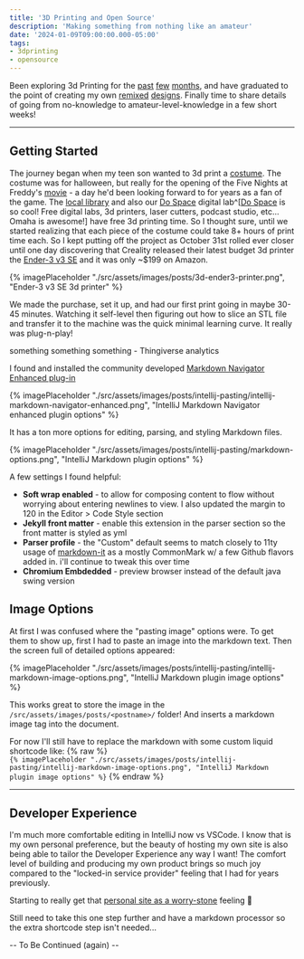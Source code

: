 ```yaml
---
title: '3D Printing and Open Source'
description: 'Making something from nothing like an amateur'
date: '2024-01-09T09:00:00.000-05:00'
tags:
- 3dprinting
- opensource
---
```


Been exploring 3d Printing for the [past](https://hachyderm.io/@jeffsheets/111370879210190495) [few](https://hachyderm.io/@jeffsheets/111479919031787304) [months](https://hachyderm.io/@jeffsheets/111412202543983277), and have graduated to the point of creating my own [remixed](https://www.thingiverse.com/thing:6425634) [designs](https://www.thingiverse.com/thing:6425686). Finally time to share details of going from no-knowledge to amateur-level-knowledge in a few short weeks!

---

## Getting Started

The journey began when my teen son wanted to 3d print a [costume](https://www.printables.com/en/model/394975-spring-bonnie-suit-fnaf/files). The costume was for halloween, but really for the opening of the Five Nights at Freddy's [movie](https://en.wikipedia.org/wiki/Five_Nights_at_Freddy%27s_(film)) - a day he'd been looking forward to for years as a fan of the game. The [local library](https://www.papillion.org/927/3D-Printer) and also our [Do Space](https://dospace.org) digital lab^[[Do Space](https://dospace.org) is so cool! Free digital labs, 3d printers, laser cutters, podcast studio, etc... Omaha is awesome!] have free 3d printing time. So I thought sure, until we started realizing that each piece of the costume could take 8+ hours of print time each. So I kept putting off the project as October 31st rolled ever closer until one day discovering that Creality released their latest budget 3d printer the [Ender-3 v3 SE](https://www.creality.com/products/creality-ender-3-v3-se) and it was only ~$199 on Amazon. 

{% imagePlaceholder "./src/assets/images/posts/3d-ender3-printer.png", "Ender-3 v3 SE 3d printer" %}

We made the purchase, set it up, and had our first print going in maybe 30-45 minutes. Watching it self-level then figuring out how to slice an STL file and transfer it to the machine was the quick minimal learning curve. It really was plug-n-play!


something something something - Thingiverse analytics


I found and installed the community developed [Markdown Navigator Enhanced plug-in](https://github.com/vsch/idea-multimarkdown)

{% imagePlaceholder "./src/assets/images/posts/intellij-pasting/intellij-markdown-navigator-enhanced.png", "IntelliJ Markdown Navigator enhanced plugin options" %}

It has a ton more options for editing, parsing, and styling Markdown files. 

{% imagePlaceholder "./src/assets/images/posts/intellij-pasting/markdown-options.png", "IntelliJ Markdown plugin options" %}

A few settings I found helpful:
- **Soft wrap enabled** - to allow for composing content to flow without worrying about entering newlines to view. I also updated the margin to 120 in the Editor > Code Style section
- **Jekyll front matter** - enable this extension in the parser section so the front matter is styled as yml
- **Parser profile** - the "Custom" default seems to match closely to 11ty usage of [markdown-it](https://markdown-it.github.io/markdown-it/) as a mostly CommonMark w/ a few Github flavors added in. i'll continue to tweak this over time
- **Chromium Embdedded** - preview browser instead of the default java swing version

## Image Options

At first I was confused where the "pasting image" options were. To get them to show up, first I had to paste an image into the markdown text. Then the screen full of detailed options appeared:

{% imagePlaceholder "./src/assets/images/posts/intellij-pasting/intellij-markdown-image-options.png", "IntelliJ Markdown plugin image options" %}

This works great to store the image in the `/src/assets/images/posts/<postname>/` folder! And inserts a markdown image tag into the document.

For now I'll still have to replace the markdown with some custom liquid shortcode like: {% raw %} \
`{% imagePlaceholder "./src/assets/images/posts/intellij-pasting/intellij-markdown-image-options.png", "IntelliJ Markdown plugin image options" %}`
{% endraw %}

---

## Developer Experience

I'm much more comfortable editing in IntelliJ now vs VSCode. I know that is my own personal preference, but the beauty of hosting my own site is also being able to tailor the Developer Experience any way I want! The comfort level of building and producing my own product brings so much joy compared to the "locked-in service provider" feeling that I had for years previously.

Starting to really get that [personal site as a worry-stone](https://ethanmarcotte.com/wrote/let-a-website-be-a-worry-stone/) feeling 🤗

Still need to take this one step further and have a markdown processor so the extra shortcode step isn't needed...

-- To Be Continued (again) --
